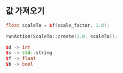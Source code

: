 값 가져오기
----

```cpp
float scaleTo = $f(scale_factor, 1.0);

runAction(ScaleTo::create(1.0, scaleTo));
```

```cpp
$d -> int
$s -> std::string
$f -> float
$b -> bool
```
